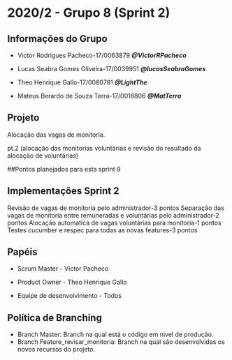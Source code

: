 # 2020/2 - Grupo 8 (Sprint 2)

## Informações do Grupo

 * Victor Rodrigues Pacheco-17/0063879
***@VictorRPacheco***

 * Lucas Seabra Gomes Oliveira-17/0039951
***@lucasSeabraGomes***

 * Theo Henrique Gallo-17/0080781
***@LightThe***

 * Mateus Berardo de Souza Terra-17/0018806
***@MatTerra***


## Projeto

Alocação das vagas de monitoria.

pt.2 (alocação das monitorias voluntárias e revisão do resultado da alocação de voluntárias)


##Pontos planejados para esta sprint
9
## Implementações Sprint 2

Revisão de vagas de monitoria pelo administrador-3 pontos
Separação das vagas de monitoria entre remuneradas e voluntárias pelo administrador-2 pontos
Alocação automatica de vagas voluntárias para monitoria-1 pontos
Testes cucumber e respec para todas as novas features-3 pontos


## Papéis

 - Scrum Master - Victor Pacheco

 - Product Owner - Theo Henrique Gallo

 - Equipe de desenvolvimento - Todos

## Política de Branching

- Branch Master: Branch na qual está o código em nivel de produção.
- Branch Feature_revisar_monitoria: Branch na qual são desenvolvidas os novos recursos do projeto.  